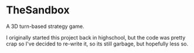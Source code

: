 # TheSandbox
A 3D turn-based strategy game.

I originally started this project back in highschool, but the code was pretty crap so I've decided to re-write it, so its still
garbage, but hopefully less so.

